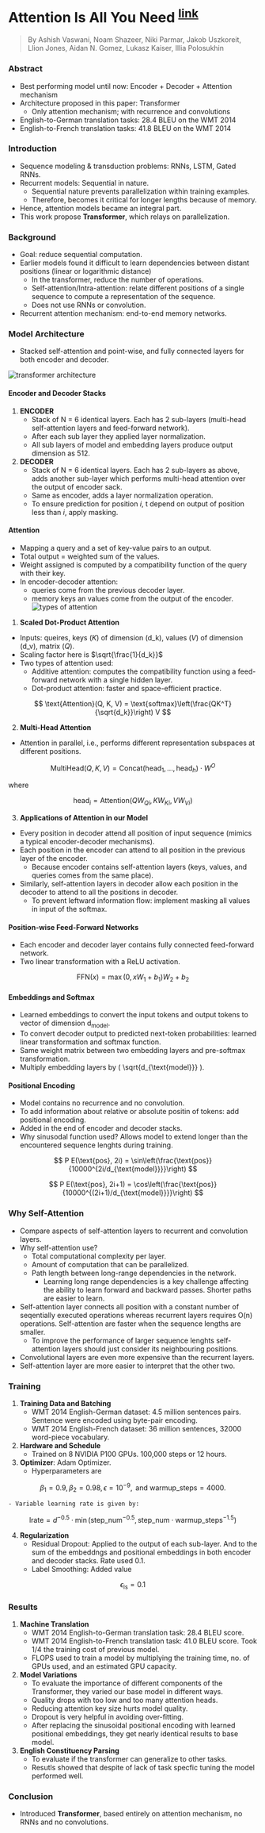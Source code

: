 # Attention Is All You Need <sup>[link](https://arxiv.org/abs/1706.03762)</sup>

> By Ashish Vaswani, Noam Shazeer, Niki Parmar,
Jakob Uszkoreit, Llion Jones, Aidan N. Gomez, Lukasz Kaiser, Illia Polosukhin

### Abstract
- Best performing model until now: Encoder + Decoder + Attention mechanism
- Architecture proposed in this paper: Transformer
    - Only attention mechanism; with recurrence and convolutions
- English-to-German translation tasks: 28.4 BLEU on the WMT 2014
- English-to-French translation tasks: 41.8 BLEU on the WMT 2014

### Introduction
- Sequence modeling & transduction problems: RNNs, LSTM, Gated RNNs.
- Recurrent models: Sequential in nature.
    - Sequential nature prevents parallelization within training examples.
    - Therefore, becomes it critical for longer lengths because of memory.
- Hence, attention models became an integral part.
- This work propose **Transformer**, which relays on parallelization.

### Background
- Goal: reduce sequential computation.
- Earlier models found it difficult to learn dependencies between distant positions (linear or logarithmic distance)
    - In the transformer, reduce the number of operations.
    - Self-attention/Intra-attention: relate different positions of a single sequence to compute a representation of the sequence.
    - Does not use RNNs or convolution.
- Recurrent attention mechanism: end-to-end memory networks.

### Model Architecture
- Stacked self-attention and point-wise, and fully connected layers for both encoder and decoder.

 ![transformer architecture](images/transformer.png)

#### Encoder and Decoder Stacks
1. **ENCODER**
    - Stack of N = 6 identical layers. Each has 2 sub-layers (multi-head self-attention layers and feed-forward network).
    - After each sub layer they applied layer normalization.
    - All sub layers of model and embedding layers produce output dimension as 512.
2. **DECODER**
    - Stack of N = 6 identical layers. Each has 2 sub-layers as above, adds another sub-layer which performs multi-head attention over the output of encoder sack.
    - Same as encoder, adds a layer normalization operation.
    - To ensure prediction for position *i*, t depend on output of position less than *i*, apply masking.

#### Attention
- Mapping a query and a set of key-value pairs to an output.
- Total output = weighted sum of the values.
- Weight assigned is computed by a compatibility function of the query with their key.
- In encoder-decoder attention:
    - queries come from the previous decoder layer.
    - memory keys an values come from the output of the encoder.
 ![types of attention](images/attention.png)

1. **Scaled Dot-Product Attention**
- Inputs: queires, keys (*K*) of dimension (d_k), values (*V*) of dimension (d_v), matrix (*Q*).
- Scaling factor here is $\sqrt{\frac{1}{d_k}}$
- Two types of attention used:
    - Additive attention: computes the compatibility function using a feed-forward network with a single hidden layer.
    - Dot-product attention: faster and space-efficient practice.

$$
\text{Attention}(Q, K, V) = \text{softmax}\left(\frac{QK^T}{\sqrt{d_k}}\right) V
$$

2. **Multi-Head Attention**
- Attention in parallel, i.e., performs different representation subspaces at different positions.

$$
\text{MultiHead}(Q, K, V) = \text{Concat}(\text{head}_1, \ldots, \text{head}_h) \cdot W^O
$$

where

$$
\text{head}_i = \text{Attention}(QW_{Qi}, KW_{Ki}, V W_{Vi})
$$

3. **Applications of Attention in our Model**
- Every position in decoder attend all position of input sequence (mimics a typical encoder-decoder mechanisms).
- Each position in the encoder can attend to all position in the previous layer of the encoder.
    - Because encoder contains self-attention layers (keys, values, and queries comes from the same place).
- Similarly, self-attention layers in decoder allow each position in the decoder to attend to all the positions in decoder.
    - To prevent leftward information flow: implement masking all values in input of the softmax.

#### Position-wise Feed-Forward Networks
- Each encoder and decoder layer contains fully connected feed-forward network.
- Two linear transformation with a ReLU activation.

$$
\text{FFN}(x) = \max(0, xW_1 + b_1)W_2 + b_2
$$

#### Embeddings and Softmax
- Learned embeddings to convert the input tokens and output tokens to vector of dimension d<sub>model</sub>.
- To convert decoder output to predicted next-token probabilities: learned linear transformation and softmax function.
- Same weight matrix between two embedding layers and pre-softmax transformation.
- Multiply embedding layers by \( \sqrt{d_{\text{model}}} \).

#### Positional Encoding
- Model contains no recurrence and no convolution.
- To add information about relative or absolute positin of tokens: add positional encoding.
- Added in the end of encoder and decoder stacks.
- Why sinusodal function used? Allows model to extend longer than the encountered sequence lenghts during training.

$$
P E(\text{pos}, 2i) = \sin\left(\frac{\text{pos}}{10000^{2i/d_{\text{model}}}}\right)
$$

$$
P E(\text{pos}, 2i+1) = \cos\left(\frac{\text{pos}}{10000^{(2i+1)/d_{\text{model}}}}\right)
$$

### Why Self-Attention
- Compare aspects of self-attention layers to recurrent and convolution layers.
- Why self-attention use?
    - Total computational complexity per layer.
    - Amount of computation that can be parallelized.
    - Path length between long-range dependencies in the network.
        - Learning long range dependencies is a key challenge affecting the ability to learn forward and backward passes. Shorter paths are easier to learn.
- Self-attention layer connects all position with a constant number of seqentially executed operations whereas recurrent layers requires O(n) operations. Self-attention are faster when the sequence lengths are smaller.
    - To improve the performance of larger sequence lenghts self-attention layers should just consider its neighbouring positions.
- Convolutional layers are even more expensive than the recurrent layers.
- Self-attention layer are more easier to interpret that the other two.

### Training
1. **Training Data and Batching**
    - WMT 2014 English-German dataset: 4.5 million sentences pairs. Sentence were encoded using byte-pair encoding.
    - WMT 2014 English-French dataset: 36 million sentences, 32000 word-piece vocabulary.
2. **Hardware and Schedule**
    - Trained on 8 NVIDIA P100 GPUs. 100,000 steps or 12 hours.
3. **Optimizer**: Adam Optimizer.
    - Hyperparameters are

$$
\beta_1 = 0.9, \beta_2 = 0.98, \epsilon = 10^{-9}, \text{ and } \text{warmup\_steps} = 4000.
$$

    - Variable learning rate is given by:

$$
\text{lrate} = d^{-0.5} \cdot \min(\text{step\_num}^{-0.5}, \text{step\_num} \cdot \text{warmup\_steps}^{-1.5})
$$

4. **Regularization**
    - Residual Dropout: Applied to the output of each sub-layer. And to the sum of the embeddngs and positional embeddings in both encoder and decoder stacks. Rate used 0.1.
    - Label Smoothing: Added value

$$
\epsilon_{\text{ls}} = 0.1
$$


### Results
1. **Machine Translation**
    - WMT 2014 English-to-German translation task: 28.4 BLEU score.
    - WMT 2014 English-to-French translation task: 41.0 BLEU score. Took 1/4 the training cost of previous model.
    - FLOPS used to train a model by multiplying the training time, no. of GPUs used, and an estimated GPU capacity.
2. **Model Variations**
    - To evaluate the importance of different components of the Transformer, they varied our base model in different ways.
    - Quality drops with too low and too many attention heads.
    - Reducing attention key size hurts model quality.
    - Dropout is very helpful in avoiding over-fitting.
    - After replacing the sinusoidal positional encoding with learned positional embeddings, they get nearly identical results to base model.
3. **English Constituency Parsing**
    - To evaluate if the transformer can generalize to other tasks.
    - Resutls showed that despite of lack of task specfic tuning the model performed well.

### Conclusion
- Introduced **Transformer**, based entirely on attention mechanism, no RNNs and no convolutions.
